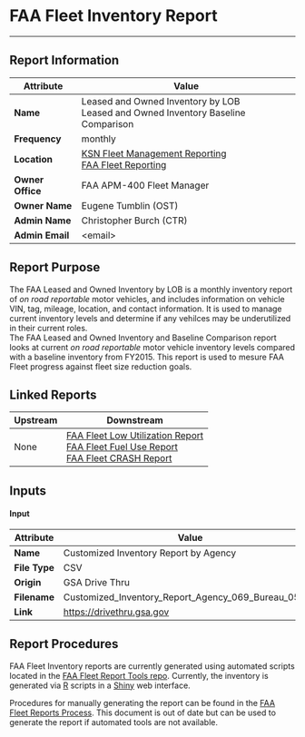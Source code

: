 # FAA Fleet Inventory Report  

***
## Report Information

<div class="attribute-table" id="info-table">

Attribute | Value
--------- | ------
**Name** | Leased and Owned Inventory by LOB</br>Leased and Owned Inventory Baseline Comparison
**Frequency** | monthly
**Location** | [KSN Fleet Management Reporting](https://ksn2.faa.gov/arc/arc/Logistics/alo400/FleetMgmt/SitePages/Reporting.aspx)<br/>[FAA Fleet Reporting](https://ksn2.faa.gov/arc/arc/Logistics/alo400/FleetMgmt/FleetReporting/SitePages/Documents.aspx)  
**Owner Office** | FAA APM-400 Fleet Manager
**Owner Name** | Eugene Tumblin (OST)
**Admin Name** | Christopher Burch (CTR)
**Admin Email** | \<email>

</div>

## Report Purpose  
The FAA Leased and Owned Inventory by LOB is a monthly inventory report of *on road reportable* motor vehicles, and includes information on vehicle VIN, tag, mileage, location, and contact information. It is used to manage current inventory levels and determine if any vehilces may be underutilized in their current roles.  
The FAA Leased and Owned Inventory and Baseline Comparison report looks at current *on road reportable* motor vehicle inventory levels compared with a baseline inventory from FY2015. This report is used to mesure FAA Fleet progress against fleet size reduction goals.

## Linked Reports  

<div class="attribute-table" id="linked-table">

Upstream | Downstream
--- | ---
None | [FAA Fleet Low Utilization Report](https://github.com/burch-cm/faa-fleet-report-low-utilization)<br/>[FAA Fleet Fuel Use Report](https://github.com/burch-cm/faa-fleet-report-fuel-use)<br/>[FAA Fleet CRASH Report](https://github.com/burch-cm/faa-fleet-report-crash)

</div>

<div id="input-tables">

 ## Inputs  

 #### Input  

<div class="attribute-table">

 Attribute | Value
 --- | ---
 **Name** | Customized Inventory Report by Agency
 **File Type** | CSV
 **Origin** | GSA Drive Thru
 **Filename** | Customized_Inventory_Report_Agency_069_Bureau_05.csv  
**Link** | https://drivethru.gsa.gov

</div>

</div>

## Report Procedures
FAA Fleet Inventory reports are currently generated using automated scripts located in the [FAA Fleet Report Tools repo](https://github.com/burch-cm/faa_fleet_reports). Currently, the inventory is generated via [R](https://www.r-project.org) scripts in a [Shiny](https://shiny.rstudio.com) web interface.  

Procedures for manually generating the report can be found in the [FAA Fleet Reports Process](https://github.com/burch-cm/faa-fleet-report-inventory/docs/FAA_Fleet_Reports_Process.docx). This document is out of date but can be used to generate the report if automated tools are not available.
